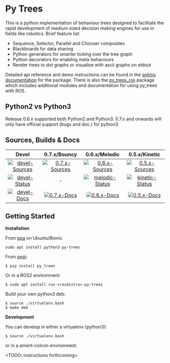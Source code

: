 # Py Trees

This is a python implementation of behaviour trees designed to facilitate the rapid development
of medium sized decision making engines for use in fields like robotics. Brief feature list:

* Sequence, Selector, Parallel and Chooser composites
* Blackboards for data sharing
* Python generators for smarter ticking over the tree graph
* Python decorators for enabling meta behaviours
* Render trees to dot graphs or visualise with ascii graphs on stdout

Detailed api reference and demo instructions can be found in the [sphinx documentation](http://py-trees.readthedocs.io/) for the package. There is also the [py_trees_ros](https://github.com/stonier/py_trees_ros/tree/devel) package which includes additional modules and documentation for using py_trees with ROS.

## Python2 vs Python3

Release 0.6.x supported both Python2 and Python3. 0.7.x and onwards will only have official support (bugs and doc.) for python3.

## Sources, Builds & Docs

| Devel | 0.7.x/Bouncy | 0.6.x/Melodic | 0.5.x/Kinetic |
|:---:|:---:|:---:|:---:|
| [![devel-Sources][devel-sources-image]][devel-sources] | [![0.7.x-Sources][0.7.x-sources-image]][0.7.x-sources] | [![0.6.x-Sources][0.6.x-sources-image]][0.6.x-sources] | [![0.5.x-Sources][0.5.x-sources-image]][0.5.x-sources] |
| [![devel-Status][devel-build-status-image]][devel-build-status] | - | [![melodic-Status][melodic-build-status-image]][melodic-build-status] | [![kinetic-Status][kinetic-build-status-image]][kinetic-build-status] | |
| [![devel-Docs][devel-docs-image]][devel-docs] | [![0.7.x-Docs][0.7.x-docs-image]][0.7.x-docs] | [![0.6.x-Docs][0.6.x-docs-image]][0.6.x-docs] | [![0.5.x-Docs][0.5.x-docs-image]][0.5.x-docs] | |

[license-image]: https://img.shields.io/badge/License-BSD%203--Clause-orange.svg?style=plastic
[license]: LICENSE

[devel-sources-image]: http://img.shields.io/badge/sources-devel-blue.svg?style=plastic
[devel-sources]: https://github.com/stonier/py_trees/tree/devel
[0.7.x-sources-image]: http://img.shields.io/badge/sources-0.7.x-blue.svg?style=plastic
[0.7.x-sources]: https://github.com/stonier/py_trees/tree/release/0.7.x
[0.6.x-sources-image]: http://img.shields.io/badge/sources-0.6.x-blue.svg?style=plastic
[0.6.x-sources]: https://github.com/stonier/py_trees/tree/release/0.6.x
[0.5.x-sources-image]: http://img.shields.io/badge/sources-0.5.x-blue.svg?style=plastic
[0.5.x-sources]: https://github.com/stonier/py_trees/tree/release/0.5.x
[0.4.x-sources-image]: http://img.shields.io/badge/sources-0.4.x--indigo--kinetic-blue.svg?style=plastic
[0.4.x-sources]: https://github.com/stonier/py_trees/tree/release/0.4-indigo-kinetic

[devel-build-status-image]: http://build.ros.org/job/Mbin_uB64__py_trees__ubuntu_bionic_amd64__binary/badge/icon?style=plastic
[devel-build-status]: https://circleci.com/gh/stonier/py_trees/tree/devel
[bouncy-build-status-image]: http://build.ros.org/job/Mbin_uB64__py_trees__ubuntu_bionic_amd64__binary/badge/icon?style=plastic
[bouncy-build-status]: http://build.ros.org/job/Mbin_uX64__py_trees__ubuntu_bionic_amd64__binary
[melodic-build-status-image]: http://build.ros.org/job/Mbin_uB64__py_trees__ubuntu_bionic_amd64__binary/badge/icon?style=plastic
[melodic-build-status]: http://build.ros.org/job/Mbin_uX64__py_trees__ubuntu_bionic_amd64__binary
[kinetic-build-status-image]: http://build.ros.org/job/Kbin_uX64__py_trees__ubuntu_xenial_amd64__binary/badge/icon?style=plastic
[kinetic-build-status]: http://build.ros.org/job/Kbin_uX64__py_trees__ubuntu_xenial_amd64__binary

[devel-docs-image]: https://readthedocs.org/projects/py-trees/badge/?version=devel&style=plastic
[devel-docs]: http://py-trees.readthedocs.io/
[0.7.x-docs-image]: https://readthedocs.org/projects/py-trees/badge/?version=release-0.7.x&style=plastic
[0.7.x-docs]: http://py-trees.readthedocs.io/en/release-0.7.x/
[0.6.x-docs-image]: https://readthedocs.org/projects/py-trees/badge/?version=release-0.6.x&style=plastic
[0.6.x-docs]: http://py-trees.readthedocs.io/en/release-0.6.x/
[0.5.x-docs-image]: https://readthedocs.org/projects/py-trees/badge/?version=release-0.5.x&style=plastic
[0.5.x-docs]: http://py-trees.readthedocs.io/en/release-0.5.x/


## Getting Started

**Installation**


From [ppa](https://launchpad.net/~d-stonier/+archive/ubuntu/snorriheim) on Ubuntu/Bionic

```
sudo apt install python3-py-trees
```

From [pypi](https://pypi.python.org/pypi/py_trees):

```
$ pip install py_trees
```

Or in a ROS2 environment:

```
$ sudo apt install ros-<rosdistro>-py-trees
```

Build your own python3 deb:

```
$ source ./virtualenv.bash
$ make deb
```


**Development**

You can develop in either a virtualenv (python3):

```
$ source ./virtualenv.bash
```

or in a ament-colcon environment:

<TODO: instructions forthcoming>

